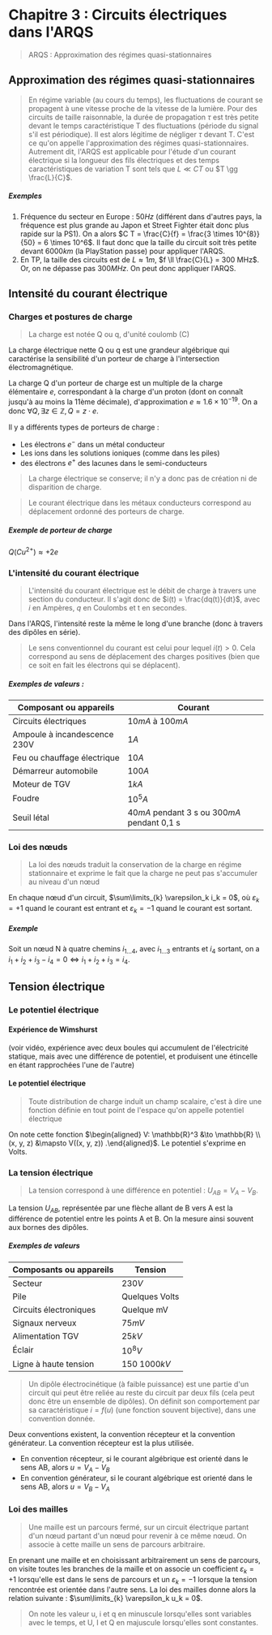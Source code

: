 # Chapitre 3 : Circuits électriques dans l'ARQS
> ARQS : Approximation des régimes quasi-stationnaires

## Approximation des régimes quasi-stationnaires
> En régime variable (au cours du temps), les fluctuations de courant se
> propagent à une vitesse proche de la vitesse de la lumière. Pour des circuits
> de taille raisonnable, la durée de propagation $\tau$ est très petite devant
> le temps caractéristique T des fluctuations (période du signal s'il est
> périodique).
> Il est alors légitime de négliger $\tau$ devant T. C'est ce qu'on appelle
> l'approximation des régimes quasi-stationnaires.
> Autrement dit, l'ARQS est applicable pour l'étude d'un courant électrique si
> la longueur des fils électriques et des temps caractéristiques de variation T
> sont tels que $L \ll C T$ ou $T \gg \frac{L}{C}$.

##### Exemples
1. Fréquence du secteur en Europe : $50 Hz$ (différent dans d'autres pays, la
   fréquence est plus grande au Japon et Street Fighter était donc plus rapide
   sur la PS1). On a alors $C T = \frac{C}{f} = \frac{3 \times 10^{8}}{50} = 6 \times 10^6$.
   Il faut donc que la taille du circuit soit très petite devant $6000 km$ (la
   PlayStation passe) pour appliquer l'ARQS.
2. En TP, la taille des circuits est de $L \approx 1m$, $f \ll \frac{C}{L} = 300 MHz$.
    Or, on ne dépasse pas $300 MHz$. On peut donc appliquer l'ARQS.

## Intensité du courant électrique
### Charges et postures de charge
> La charge est notée Q ou q, d'unité coulomb (C)

La charge électrique nette Q ou q est une grandeur algébrique qui caractérise la
sensibilité d'un porteur de charge à l'intersection électromagnétique.

La charge Q d'un porteur de charge est un multiple de la charge élémentaire $e$,
correspondant à la charge d'un proton (dont on connaît jusqu'à au moins la 11ème
décimale), d'approximation $e \approx 1.6 \times 10^{-19}$. On a donc
$\forall Q, \exists z \in \mathbb{Z}, Q = z \cdot e$.

Il y a différents types de porteurs de charge :
- Les électrons $e^{-}$ dans un métal conducteur
- Les ions dans les solutions ioniques (comme dans les piles)
- des électrons $e^{+}$ des lacunes dans le semi-conducteurs

> La charge électrique se conserve; il n'y a donc pas de création ni de
> disparition de charge.

> Le courant électrique dans les métaux conducteurs correspond au déplacement
> ordonné des porteurs de charge.

##### Exemple de porteur de charge
$Q(Cu^{2+}) \approx +2 e$

### L'intensité du courant électrique
> L'intensité du courant électrique est le débit de charge à travers une section
> du conducteur. Il s'agit donc de $i(t) = \frac{dq(t)}{dt}$, avec $i$ en
> Ampères, $q$ en Coulombs et t en secondes.

Dans l'ARQS, l'intensité reste la même le long d'une branche (donc à travers des
dipôles en série).

> Le sens conventionnel du courant est celui pour lequel $i(t) > 0$. Cela
> correspond au sens de déplacement des charges positives (bien que ce soit en
> fait les électrons qui se déplacent).

##### Exemples de valeurs :
Composant ou appareils       | Courant
---                          | ---
Circuits électriques         | $10 mA$ à $100 mA$
Ampoule à incandescence 230V | $1 A$
Feu ou chauffage électrique  | $10 A$
Démarreur automobile         | $100 A$
Moteur de TGV                | $1 kA$
Foudre                       | $10^5 A$
Seuil létal                  | $40 mA$ pendant 3 s ou $300 mA$ pendant 0,1 s

### Loi des nœuds
> La loi des nœuds traduit la conservation de la charge en régime stationnaire
> et exprime le fait que la charge ne peut pas s'accumuler au niveau d'un nœud

En chaque nœud d'un circuit, $\sum\limits_{k} \varepsilon_k i_k = 0$, où $\varepsilon_k = +1$
quand le courant est entrant et $\varepsilon_k = -1$ quand le courant est sortant.

##### Exemple
Soit un nœud N à quatre chemins $i_{1 \ldots 4}$, avec $i_{1 \ldots 3}$ entrants
et $i_4$ sortant, on a $i_1 + i_2 + i_3 - i_4 = 0 \Leftrightarrow i_1 + i_2 + i_3 = i_4$.

## Tension électrique
### Le potentiel électrique
#### Expérience de Wimshurst
(voir vidéo, expérience avec deux boules qui accumulent de l'électricité
statique, mais avec une différence de potentiel, et produisent une étincelle en
étant rapprochées l'une de l'autre)

#### Le potentiel électrique
> Toute distribution de charge induit un champ scalaire, c'est à dire une
> fonction définie en tout point de l'espace qu'on appelle potentiel électrique

On note cette fonction $\begin{aligned} V: \mathbb{R}^3 &\to \mathbb{R} \\ (x, y, z) &\mapsto V((x, y, z)) .\end{aligned}$.
Le potentiel s'exprime en Volts.

### La tension électrique
> La tension correspond à une différence en potentiel : $U_{AB} = V_A - V_B$.

La tension $U_{AB}$, représentée par une flèche allant de B vers A est la
différence de potentiel entre les points A et B. On la mesure ainsi souvent aux
bornes des dipôles.

##### Exemples de valeurs
Composants ou appareils | Tension
---                     | ---
Secteur                 | $230 V$
Pile                    | Quelques Volts
Circuits électroniques  | Quelque mV
Signaux nerveux         | $75 mV$
Alimentation TGV        | $25 kV$
Éclair                  | $10^8 V$
Ligne à haute tension   | $150~1000 kV$

> Un dipôle électrocinétique (à faible puissance) est une partie d'un circuit qui
> peut être reliée au reste du circuit par deux fils (cela peut donc être un
> ensemble de dipôles). On définit son comportement par sa caractéristique
> $i = f(u)$ (une fonction souvent bijective), dans une convention donnée.

Deux conventions existent, la convention récepteur et la convention générateur.
La convention récepteur est la plus utilisée.
- En convention récepteur, si le courant algébrique est orienté dans le sens AB, alors $u = V_A - V_B$
- En convention générateur, si le courant algébrique est orienté dans le sens AB, alors $u = V_B - V_A$

### Loi des mailles
> Une maille est un parcours fermé, sur un circuit électrique partant d'un nœud
> partant d'un nœud pour revenir à ce même nœud. On associe à cette maille un sens
> de parcours arbitraire.

En prenant une maille et en choisissant arbitrairement un sens de parcours, on
visite toutes les branches de la maille et on associe un coefficient $\varepsilon_k = +1$
lorsqu'elle est dans le sens de parcours et un $\varepsilon_k = -1$ lorsque la
tension rencontrée est orientée dans l'autre sens. La loi des mailles donne
alors la relation suivante : $\sum\limits_{k} \varepsilon_k u_k = 0$.

> On note les valeur u, i et q en minuscule lorsqu'elles sont variables avec le
> temps, et U, I et Q en majuscule lorsqu'elles sont constantes.
